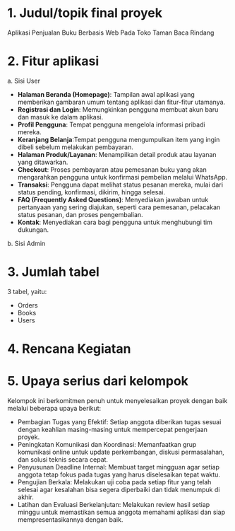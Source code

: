 # 1. Judul/topik final proyek
Aplikasi Penjualan Buku Berbasis Web Pada Toko Taman Baca Rindang
# 2. Fitur aplikasi
a. Sisi User
-	**Halaman Beranda (Homepage)**: Tampilan awal aplikasi yang memberikan gambaran umum tentang aplikasi dan fitur-fitur utamanya.
-	**Registrasi dan Login**: Memungkinkan pengguna membuat akun baru dan masuk ke dalam aplikasi.
-	**Profil Pengguna**: Tempat pengguna mengelola informasi pribadi mereka.
-	**Keranjang Belanja**:Tempat pengguna mengumpulkan item yang ingin dibeli sebelum melakukan pembayaran.
-	**Halaman Produk/Layanan**: Menampilkan detail produk atau layanan yang ditawarkan.
-	**Checkout**: Proses pembayaran atau pemesanan buku yang akan mengarahkan pengguna untuk konfirmasi pembelian melalui WhatsApp.
-	**Transaksi**: Pengguna dapat melihat status pesanan mereka, mulai dari status pending, konfirmasi, dikirim, hingga selesai.
-	**FAQ (Frequently Asked Questions)**: Menyediakan jawaban untuk pertanyaan yang sering diajukan, seperti cara pemesanan, pelacakan status pesanan, dan proses pengembalian.
-	**Kontak**: Menyediakan cara bagi pengguna untuk menghubungi tim dukungan.

b. Sisi Admin
# 3. Jumlah tabel
3 tabel, yaitu:
- Orders
- Books
- Users
# 4. Rencana Kegiatan


# 5. Upaya serius dari  kelompok 
Kelompok ini berkomitmen penuh untuk menyelesaikan proyek dengan baik melalui beberapa upaya berikut:

- Pembagian Tugas yang Efektif: Setiap anggota diberikan tugas sesuai dengan keahlian masing-masing untuk mempercepat pengerjaan proyek.
- Peningkatan Komunikasi dan Koordinasi: Memanfaatkan grup komunikasi online untuk update perkembangan, diskusi permasalahan, dan solusi teknis secara cepat.
- Penyusunan Deadline Internal: Membuat target mingguan agar setiap anggota tetap fokus pada tugas yang harus diselesaikan tepat waktu.
- Pengujian Berkala: Melakukan uji coba pada setiap fitur yang telah selesai agar kesalahan bisa segera diperbaiki dan tidak menumpuk di akhir.
- Latihan dan Evaluasi Berkelanjutan: Melakukan review hasil setiap minggu untuk memastikan semua anggota memahami aplikasi dan siap mempresentasikannya dengan baik.
